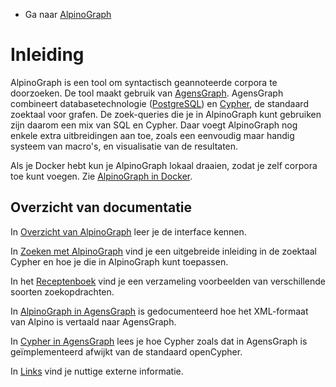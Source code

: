 
 * Ga naar [AlpinoGraph](https://urd2.let.rug.nl/~kleiweg/alpinograph/)

# Inleiding

AlpinoGraph is een tool om syntactisch geannoteerde corpora te doorzoeken. De tool maakt gebruik van [AgensGraph](https://bitnine.net/agensgraph/). AgensGraph combineert databasetechnologie ([PostgreSQL](https://www.postgresql.org/)) en [Cypher](https://en.wikipedia.org/wiki/Cypher_(query_language)), de standaard zoektaal voor grafen. De zoek-queries die je in AlpinoGraph kunt gebruiken zijn daarom een mix van SQL en Cypher. Daar voegt AlpinoGraph nog enkele extra uitbreidingen aan toe, zoals een eenvoudig maar handig systeem van macro's, en visualisatie van de resultaten.

Als je Docker hebt kun je AlpinoGraph lokaal draaien, zodat je zelf
corpora toe kunt voegen.
Zie [AlpinoGraph in Docker](https://github.com/rug-compling/alpinograph-docker).

## Overzicht van documentatie

In [Overzicht van AlpinoGraph](../interface/) leer je de interface
kennen.

In [Zoeken met AlpinoGraph](../zoeken/) vind je een uitgebreide
inleiding in de zoektaal Cypher en hoe je die in AlpinoGraph kunt
toepassen.

In het [Receptenboek](../recepten/) vind je een verzameling
voorbeelden van verschillende soorten zoekopdrachten.

In [AlpinoGraph in AgensGraph](../alpinoagens/) is gedocumenteerd hoe
het XML-formaat van Alpino is vertaald naar AgensGraph.

In [Cypher in AgensGraph](../agensgraph/) lees je hoe Cypher zoals dat
in AgensGraph is geïmplementeerd afwijkt van de standaard openCypher.

In [Links](../links/) vind je nuttige externe informatie.
